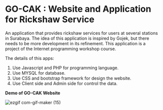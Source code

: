 # GO-CAK : Website and Application for Rickshaw Service
An application that provides rickshaw services for users at several stations in Surabaya. The idea of this application is inspired by Gojek, but there needs to be more development in its refinement.
This application is a project of the Internet programming workshop course.

The details of this apps:

1. Use Javascript and PHP for programming language.
2. Use MYSQL for database.
3. Use CSS and bootstrap framework for design the website.
4. Use Client side and Admin side for control the data.


<b> Demo of GO-CAK Website </b> 

![ezgif com-gif-maker (15)](https://user-images.githubusercontent.com/89477206/199705381-d8ddfef0-84e9-4d21-bfb6-5d4e21ad62b3.gif)
